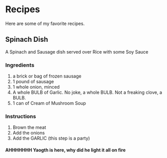 # Recipes

Here are some of my favorite recipes.

## Spinach Dish

A Spinach and Sausage dish served over Rice with some Soy Sauce

### Ingredients
1. a brick or bag of frozen sausage
1. 1 pound of sausage
1. 1 whole onion, minced
1. A whole BULB of Garlic. No joke, a whole BULB. Not a freaking clove, a BULB.
1. 1 can of Cream of Mushroom Soup

### Instructions

1. Brown the meat
1. Add the onions
1. Add the GARLIC (this step is a party)

#### AHHHHHHH Yaogth is here, why did he light it all on fire